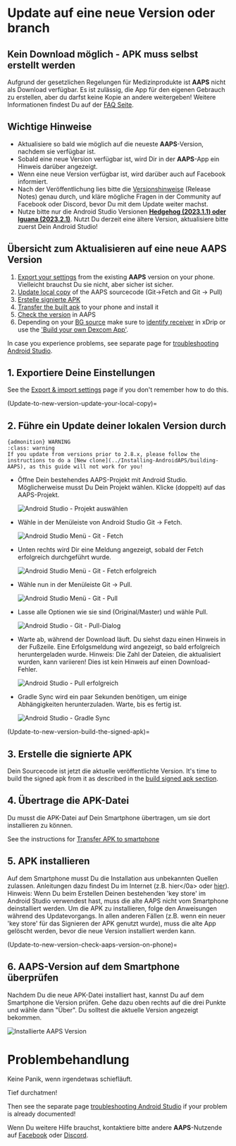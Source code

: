 # Update auf eine neue Version oder branch

## Kein Download möglich - APK muss selbst erstellt werden

Aufgrund der gesetzlichen Regelungen für Medizinprodukte ist **AAPS** nicht als Download verfügbar. Es ist zulässig, die App für den eigenen Gebrauch zu erstellen, aber du darfst keine Kopie an andere weitergeben! Weitere Informationen findest Du auf der [FAQ Seite](../Getting-Started/FAQ.md).

## Wichtige Hinweise

* Aktualisiere so bald wie möglich auf die neueste **AAPS**-Version, nachdem sie verfügbar ist.
* Sobald eine neue Version verfügbar ist, wird Dir in der **AAPS**-App ein Hinweis darüber angezeigt.
* Wenn eine neue Version verfügbar ist, wird darüber auch auf Facebook informiert.
* Nach der Veröffentlichung lies bitte die [Versionshinweise](../Installing-AndroidAPS/Releasenotes.md) (Release Notes) genau durch, und kläre mögliche Fragen in der Community auf Facebook oder Discord, bevor Du mit dem Update weiter machst.
* Nutze bitte nur die Android Studio Versionen **[Hedgehog (2023.1.1) oder Iguana (2023.2.1)](https://developer.android.com/studio/)**. Nutzt Du derzeit eine ältere Version, aktualisiere bitte zuerst Dein Android Studio! 

## Übersicht zum Aktualisieren auf eine neue AAPS Version

1. [Export your settings](../Usage/ExportImportSettings.md) from the existing **AAPS** version on your phone. Vielleicht brauchst Du sie nicht, aber sicher ist sicher.
2. [Update local copy](#2-update-your-local-copy) of the AAPS sourcecode (Git->Fetch and Git -> Pull)
3. [Erstelle signierte APK](#3-build-the-signed-apk)
4. [Transfer the built apk](#4-transfer-the-apk) to your phone and install it
5. [Check the version](#6-check-aaps-version-on-phone) in AAPS
6. Depending on your [BG source](../Getting-Started/CompatiblesCgms.md) make sure to [identify receiver](../CompatibleCgms/xDrip.md#identify-receiver) in xDrip or use the ['Build your own Dexcom App'](../CompatibleCgms/DexcomG6.md#if-using-g6-with-build-your-own-dexcom-app).

In case you experience problems, see separate page for [troubleshooting Android Studio](../Installing-AndroidAPS/troubleshooting_androidstudio.md).

## 1. Exportiere Deine Einstellungen

See the [Export & import settings](../Usage/ExportImportSettings.md) page if you don't remember how to do this.

(Update-to-new-version-update-your-local-copy)=

## 2. Führe ein Update deiner lokalen Version durch

    {admonition} WARNING
    :class: warning
    If you update from versions prior to 2.8.x, please follow the instructions to do a [New clone](../Installing-AndroidAPS/building-AAPS), as this guide will not work for you!

* Öffne Dein bestehendes AAPS-Projekt mit Android Studio. Möglicherweise musst Du Dein Projekt wählen. Klicke (doppelt) auf das AAPS-Projekt.
    
    ![Android Studio - Projekt auswählen](../images/update/01_ProjectSelection.png)

* Wähle in der Menüleiste von Android Studio Git -> Fetch.
    
    ![Android Studio Menü - Git - Fetch](../images/update/02_GitFetch.png)

* Unten rechts wird Dir eine Meldung angezeigt, sobald der Fetch erfolgreich durchgeführt wurde.
    
    ![Android Studio Menü - Git - Fetch erfolgreich](../images/update/03_GitFetchSuccessful.png)

* Wähle nun in der Menüleiste Git -> Pull.
    
    ![Android Studio Menü - Git - Pull](../images/update/04_GitPull.png)

* Lasse alle Optionen wie sie sind (Original/Master) und wähle Pull.
    
    ![Android Studio - Git - Pull-Dialog](../images/update/05_GitPullOptions.png)

* Warte ab, während der Download läuft. Du siehst dazu einen Hinweis in der Fußzeile. Eine Erfolgsmeldung wird angezeigt, so bald erfolgreich heruntergeladen wurde. Hinweis: Die Zahl der Dateien, die aktualisiert wurden, kann variieren! Dies ist kein Hinweis auf einen Download-Fehler.
    
    ![Android Studio - Pull erfolgreich](../images/update/06_GitPullSuccess.png)

* Gradle Sync wird ein paar Sekunden benötigen, um einige Abhängigkeiten herunterzuladen. Warte, bis es fertig ist.
    
    ![Android Studio - Gradle Sync](../images/studioSetup/40_BackgroundTasks.png)

(Update-to-new-version-build-the-signed-apk)=

## 3. Erstelle die signierte APK

Dein Sourcecode ist jetzt die aktuelle veröffentlichte Version. It's time to build the signed apk from it as described in the [build signed apk section](../Installing-AndroidAPS/building-AAPS.md#build-the-aaps-signed-apk).

## 4. Übertrage die APK-Datei

Du musst die APK-Datei auf Dein Smartphone übertragen, um sie dort installieren zu können.

See the instructions for [Transfer APK to smartphone](../Installing-AndroidAPS/Transferring-and-installing-AAPS.md)

## 5. APK installieren

Auf dem Smartphone musst Du die Installation aus unbekannten Quellen zulassen. Anleitungen dazu findest Du im Internet (z.B. hier</0a> oder [hier](https://www.androidcentral.com/unknown-sources)). Hinweis: Wenn Du beim Erstellen Deinen bestehenden 'key store' im Android Studio verwendest hast, muss die alte AAPS nicht vom Smartphone deinstalliert werden. Um die APK zu installieren, folge den Anweisungen während des Updatevorgangs. In allen anderen Fällen (z.B. wenn ein neuer 'key store' für das Signieren der APK genutzt wurde), muss die alte App gelöscht werden, bevor die neue Version installiert werden kann.</p> 

(Update-to-new-version-check-aaps-version-on-phone)=

## 6. AAPS-Version auf dem Smartphone überprüfen

Nachdem Du die neue APK-Datei installiert hast, kannst Du auf dem Smartphone die Version prüfen. Gehe dazu oben rechts auf die drei Punkte und wähle dann "Über". Du solltest die aktuelle Version angezeigt bekommen.

![Installierte AAPS Version](../images/Update_VersionCheck282.png)

# Problembehandlung

Keine Panik, wenn irgendetwas schiefläuft.

Tief durchatmen!

Then see the separate page [troubleshooting Android Studio](../Installing-AndroidAPS/troubleshooting_androidstudio.md) if your problem is already documented!

Wenn Du weitere Hilfe brauchst, kontaktiere bitte andere **AAPS**-Nutzende auf [Facebook](https://www.facebook.com/groups/AndroidAPSUsers) oder [Discord](https://discord.gg/4fQUWHZ4Mw).